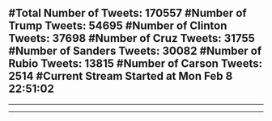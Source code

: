 #Total Number of Tweets: 170557 
#Number of Trump Tweets: 54695
#Number of Clinton Tweets: 37698
#Number of Cruz Tweets: 31755
#Number of Sanders Tweets: 30082
#Number of Rubio Tweets: 13815
#Number of Carson Tweets: 2514
#Current Stream Started at Mon Feb  8 22:51:02
---
---
---
